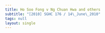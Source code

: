 ```yaml
---
title: Ho Soo Fong v Ng Chuan Hwa and others
subtitle: "[2010] SGHC 176 / 14\_June\_2010"
tags: null
layout: single
---
```


